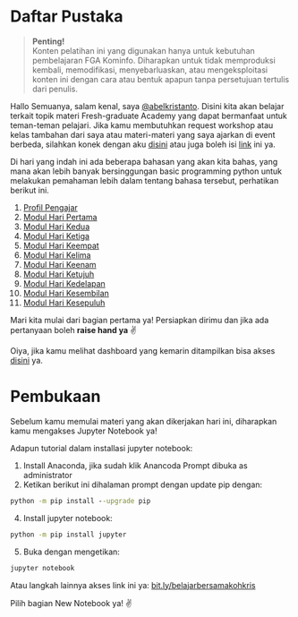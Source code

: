 <h1>Daftar Pustaka</h1>
<!--Penulisan @abelkristanto-->

>**Penting!**</br>Konten pelatihan ini yang digunakan hanya untuk kebutuhan pembelajaran FGA Kominfo. Diharapkan untuk tidak memproduksi kembali, memodifikasi, menyebarluaskan, atau mengeksploitasi konten ini dengan cara atau bentuk apapun tanpa persetujuan tertulis dari penulis.

Hallo Semuanya, salam kenal, saya [@abelkristanto](https://www.instagram.com/abelkristanto/). Disini kita akan belajar terkait topik materi Fresh-graduate Academy yang dapat bermanfaat untuk teman-teman pelajari. Jika kamu membutuhkan request workshop atau kelas tambahan dari saya atau materi-materi yang saya ajarkan di event berbeda, silahkan konek dengan aku [disini](https://www.linkedin.com/in/abelkristanto/) atau juga boleh isi [link](https://forms.office.com/r/sTTzA65YGw) ini ya.
<p>Di hari yang indah ini ada beberapa bahasan yang akan kita bahas, yang mana akan lebih banyak bersinggungan basic programming python untuk melakukan pemahaman lebih dalam tentang bahasa tersebut, perhatikan berikut ini.</p>

1. [Profil Pengajar](https://id.linkedin.com/in/abelkristanto/)
2. [Modul Hari Pertama](https://github.com/AbelKristanto/learning-course/blob/main/fga2022/day-1/readme.MD)
3. [Modul Hari Kedua](https://github.com/AbelKristanto/learning-course/blob/main/fga2022/day-2/readme.MD)
4. [Modul Hari Ketiga](https://github.com/AbelKristanto/learning-course/blob/main/fga2022/day-3/readme.MD)
5. [Modul Hari Keempat](https://github.com/AbelKristanto/learning-course/blob/main/fga2022/day-4/readme.MD)
6. [Modul Hari Kelima](https://github.com/AbelKristanto/learning-course/blob/main/fga2022/day-5/readme.MD)
7. [Modul Hari Keenam](https://github.com/AbelKristanto/learning-course/blob/main/fga2022/day-6/readme.MD)
8. [Modul Hari Ketujuh](https://github.com/AbelKristanto/learning-course/blob/main/fga2022/day-7/readme.MD)
9. [Modul Hari Kedelapan](https://github.com/AbelKristanto/learning-course/blob/main/fga2022/day-8/readme.MD)
10. [Modul Hari Kesembilan](https://github.com/AbelKristanto/learning-course/blob/main/fga2022/day-9/readme.MD)
11. [Modul Hari Kesepuluh](https://github.com/AbelKristanto/learning-course/blob/main/fga2022/day-10/readme.MD)

<p>Mari kita mulai dari bagian pertama ya! Persiapkan dirimu dan jika ada pertanyaan boleh <b>raise hand ya</b> &#9996</p>

Oiya, jika kamu melihat dashboard yang kemarin ditampilkan bisa akses [disini](https://app-dashml.herokuapp.com) ya.

<h1>Pembukaan</h1>

Sebelum kamu memulai materi yang akan dikerjakan hari ini, diharapkan kamu mengakses Jupyter Notebook ya! 

<i class="fas fa-spinner fa-spin"></i>

Adapun tutorial dalam installasi jupyter notebook:

1. Install Anaconda, jika sudah klik Anancoda Prompt dibuka as administrator
2. Ketikan berikut ini dihalaman prompt dengan update pip dengan: 

```cmd
python -m pip install --upgrade pip
```

4. Install jupyter notebook: 

```cmd
python -m pip install jupyter
```

5. Buka dengan mengetikan: 

```cmd
jupyter notebook
```

Atau langkah lainnya akses link ini ya: [bit.ly/belajarbersamakohkris](bit.ly/belajarbersamakohkris) 
<p>Pilih bagian New Notebook ya! &#9996</p>


